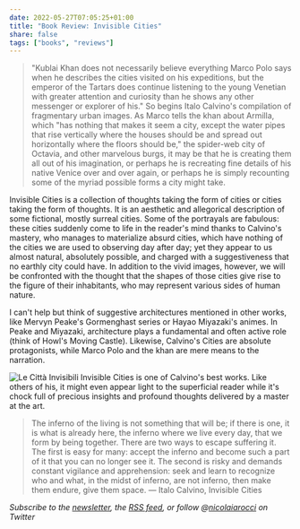 ```yaml
---
date: 2022-05-27T07:05:25+01:00
title: "Book Review: Invisible Cities"
share: false
tags: ["books", "reviews"]
---
```

> "Kublai Khan does not necessarily believe everything Marco Polo says when he
> describes the cities visited on his expeditions, but the emperor of the
> Tartars does continue listening to the young Venetian with greater attention
> and curiosity than he shows any other messenger or explorer of his." So
> begins Italo Calvino's compilation of fragmentary urban images. As Marco
> tells the khan about Armilla, which "has nothing that makes it seem a city,
> except the water pipes that rise vertically where the houses should be and
> spread out horizontally where the floors should be," the spider-web city of
> Octavia, and other marvelous burgs, it may be that he is creating them all
> out of his imagination, or perhaps he is recreating fine details of his
> native Venice over and over again, or perhaps he is simply recounting some of
> the myriad possible forms a city might take.

Invisible Cities is a collection of thoughts taking the form of cities or
cities taking the form of thoughts. It is an aesthetic and allegorical
description of some fictional, mostly surreal cities. Some of the portrayals
are fabulous: these cities suddenly come to life in the reader's mind thanks to
Calvino's mastery, who manages to materialize absurd cities, which have nothing
of the cities we are used to observing day after day; yet they appear to us
almost natural, absolutely possible, and charged with a suggestiveness that no
earthly city could have. In addition to the vivid images, however, we will be
confronted with the thought that the shapes of those cities give rise to the
figure of their inhabitants, who may represent various sides of human nature.

I can't help but think of suggestive architectures mentioned in other works,
like Mervyn Peake's Gormenghast series or Hayao Miyazaki's animes. In Peake and
Miyazaki, architecture plays a fundamental and often active role (think of
Howl's Moving Castle). Likewise, Calvino's Cities are absolute protagonists,
while Marco Polo and the khan are mere means to the narration.

![Le Città Invisibili](/images/citta-invisibili.jpg#right)
Invisible Cities is one of Calvino's best works. Like others of his, it might
even appear light to the superficial reader while it's chock full of precious
insights and profound thoughts delivered by a master at the art.

> The inferno of the living is not something that will be; if there is one, it
> is what is already here, the inferno where we live every day, that we form by
> being together. There are two ways to escape suffering it. The first is easy
> for many: accept the inferno and become such a part of it that you can no
> longer see it. The second is risky and demands constant vigilance and
> apprehension: seek and learn to recognize who and what, in the midst of
> inferno, are not inferno, then make them endure, give them space. ― Italo
> Calvino, Invisible Cities 

*Subscribe to the [newsletter][nl], the [RSS feed][rss], or follow @[nicolaiarocci][tw] on Twitter*

 [rss]: https://nicolaiarocci.com/index.xml
 [tw]: http://twitter.com/nicolaiarocci
 [nl]: https://nicolaiarocci.substack.com
